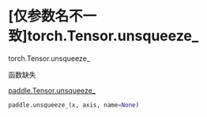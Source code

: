 # [仅参数名不一致]torch.Tensor.unsqueeze_

torch.Tensor.unsqueeze_

函数缺失

[paddle.Tensor.unsqueeze_](https://www.paddlepaddle.org.cn/documentation/docs/zh/api/paddle/unsqueeze__cn.html#unsqueeze)

```python
paddle.unsqueeze_(x, axis, name=None)
```
